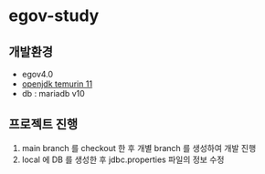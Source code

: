 # egov-study

## 개발환경
- egov4.0
- [openjdk temurin 11](https://adoptium.net/temurin/releases?version=11)
- db : mariadb v10

## 프로젝트 진행
1. main branch 를 checkout 한 후 개별 branch 를 생성하여 개발 진행
2. local 에 DB 를 생성한 후 jdbc.properties 파일의 정보 수정


